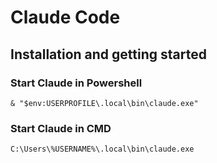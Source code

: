 
# Claude Code

## Installation and getting started

### Start Claude in Powershell
```
& "$env:USERPROFILE\.local\bin\claude.exe"
```

### Start Claude in CMD
```
C:\Users\%USERNAME%\.local\bin\claude.exe
```





